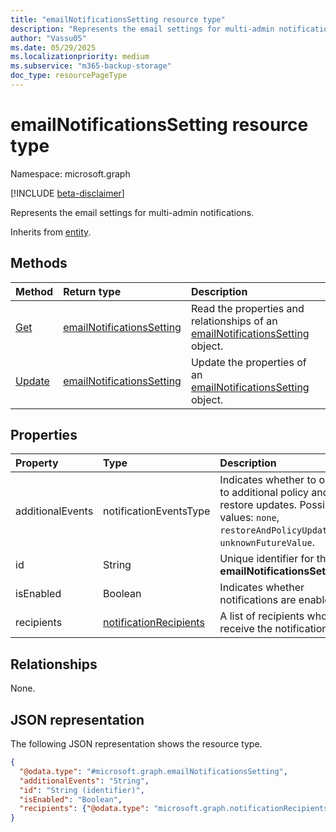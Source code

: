 ```yaml
---
title: "emailNotificationsSetting resource type"
description: "Represents the email settings for multi-admin notifications."
author: "Vassu05"
ms.date: 05/29/2025
ms.localizationpriority: medium
ms.subservice: "m365-backup-storage"
doc_type: resourcePageType
---
```


# emailNotificationsSetting resource type

Namespace: microsoft.graph

[!INCLUDE [beta-disclaimer](../../includes/beta-disclaimer.md)]

Represents the email settings for multi-admin notifications.

Inherits from [entity](../resources/entity.md).

## Methods
|Method|Return type|Description|
|:---|:---|:---|
|[Get](../api/emailnotificationssetting-get.md)|[emailNotificationsSetting](../resources/emailnotificationssetting.md)|Read the properties and relationships of an [emailNotificationsSetting](../resources/emailnotificationssetting.md) object.|
|[Update](../api/emailnotificationssetting-update.md)|[emailNotificationsSetting](../resources/emailnotificationssetting.md)|Update the properties of an [emailNotificationsSetting](../resources/emailnotificationssetting.md) object.|

## Properties
|Property|Type|Description|
|:---|:---|:---|
|additionalEvents|notificationEventsType|Indicates whether to opt in to additional policy and restore updates. Possible values: `none`, `restoreAndPolicyUpdates`, `unknownFutureValue`.|
|id|String|Unique identifier for the **emailNotificationsSetting**.|
|isEnabled|Boolean|Indicates whether notifications are enabled.|
|recipients|[notificationRecipients](../resources/notificationrecipients.md)|A list of recipients who receive the notifications.|

## Relationships
None.

## JSON representation
The following JSON representation shows the resource type.
<!-- {
  "blockType": "resource",
  "keyProperty": "id",
  "@odata.type": "microsoft.graph.emailNotificationsSetting",
  "baseType": "microsoft.graph.entity",
  "openType": false
}
-->
``` json
{
  "@odata.type": "#microsoft.graph.emailNotificationsSetting",
  "additionalEvents": "String",
  "id": "String (identifier)",
  "isEnabled": "Boolean",
  "recipients": {"@odata.type": "microsoft.graph.notificationRecipients"}
}
```
